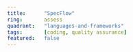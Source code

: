 ```yaml
---
title:      "SpecFlow"
ring:       assess
quadrant:   "languages-and-frameworks"
tags:       [coding, quality assurance]
featured:   false
---
```

